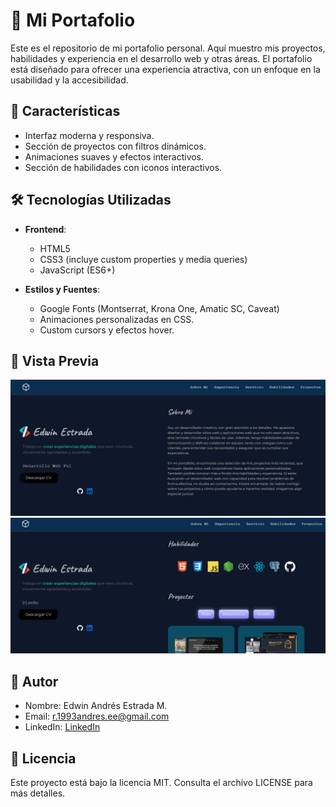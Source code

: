# 📁 Mi Portafolio

Este es el repositorio de mi portafolio personal. Aquí muestro mis proyectos, habilidades y experiencia en el desarrollo web y otras áreas. El portafolio está diseñado para ofrecer una experiencia atractiva, con un enfoque en la usabilidad y la accesibilidad.

## 🚀 Características

- Interfaz moderna y responsiva.
- Sección de proyectos con filtros dinámicos.
- Animaciones suaves y efectos interactivos.
- Sección de habilidades con iconos interactivos.

## 🛠️ Tecnologías Utilizadas

- **Frontend**:
  - HTML5
  - CSS3 (incluye custom properties y media queries)
  - JavaScript (ES6+)
  
- **Estilos y Fuentes**:
  - Google Fonts (Montserrat, Krona One, Amatic SC, Caveat)
  - Animaciones personalizadas en CSS.
  - Custom cursors y efectos hover.

## 📸 Vista Previa

![Interfaz Portafolio](/img/projectsreadme/img1.jpg)
![Interfaz Portafolio](/img/projectsreadme/img2.jpg)

## 👤 Autor

- Nombre: Edwin Andrés Estrada M.
- Email: r.1993andres.ee@gmail.com
- LinkedIn: [LinkedIn](https://www.linkedin.com/in/edwinestradam/)
  
## 📝 Licencia

Este proyecto está bajo la licencia MIT. Consulta el archivo LICENSE para más detalles.

